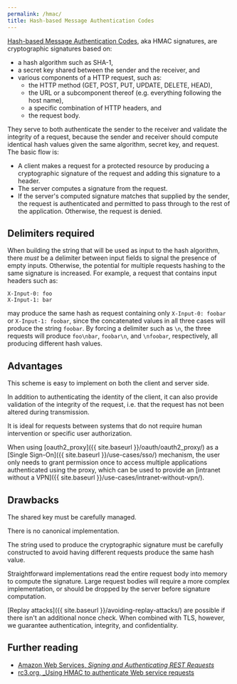 ```yaml
---
permalink: /hmac/
title: Hash-based Message Authentication Codes
---
```

[Hash-based Message Authentication Codes](https://en.wikipedia.org/wiki/Hash-based_message_authentication_code),
aka HMAC signatures, are cryptographic signatures based on:

- a hash algorithm such as SHA-1,
- a secret key shared between the sender and the receiver, and
- various components of a HTTP request, such as:
  - the HTTP method (GET, POST, PUT, UPDATE, DELETE, HEAD),
  - the URL or a subcomponent thereof (e.g. everything following the host name),
  - a specific combination of HTTP headers, and
  - the request body.

They serve to both authenticate the sender to the receiver and validate the
integrity of a request, because the sender and receiver should compute
identical hash values given the same algorithm, secret key, and request. The
basic flow is:

- A client makes a request for a protected resource by producing a
  cryptographic signature of the request and adding this signature to a header.
- The server computes a signature from the request.
- If the server's computed signature matches that supplied by the sender, the
  request is authenticated and permitted to pass through to the rest of the
  application. Otherwise, the request is denied.

## Delimiters required

When building the string that will be used as input to the hash algorithm,
there _must_ be a delimiter between input fields to signal the presence of
empty inputs. Otherwise, the potential for multiple requests hashing to the
same signature is increased. For example, a request that contains input
headers such as:

```
X-Input-0: foo
X-Input-1: bar
```

may produce the same hash as request containing only `X-Input-0: foobar` or
`X-Input-1: foobar`, since the concatenated values in all three cases will
produce the string `foobar`. By forcing a delimiter such as `\n`, the three
requests will produce `foo\nbar`, `foobar\n`, and `\nfoobar`, respectively,
all producing different hash values.

## Advantages

This scheme is easy to implement on both the client and server side.

In addition to authenticating the identity of the client, it can also provide
validation of the integrity of the request, i.e. that the request has not been
altered during transmission.

It is ideal for requests between systems that do not require human
intervention or specific user authorization.

When using [oauth2_proxy]({{ site.baseurl }}/oauth/oauth2_proxy/) as a
[Single Sign-On]({{ site.baseurl }}/use-cases/sso/) mechanism, the user only
needs to grant permission once to access multiple applications authenticated
using the proxy, which can be used to provide an
[intranet without a VPN]({{ site.baseurl }}/use-cases/intranet-without-vpn/).

## Drawbacks

The shared key must be carefully managed.

There is no canonical implementation.

The string used to produce the cryptographic signature must be carefully
constructed to avoid having different requests produce the same hash value.

Straightforward implementations read the entire request body into memory to
compute the signature. Large request bodies will require a more complex
implementation, or should be dropped by the server before signature
computation.

[Replay attacks]({{ site.baseurl }}/avoiding-replay-attacks/) are possible if
there isn't an additional nonce check. When combined with TLS, however, we
guarantee authentication, integrity, and confidentiality.


## Further reading

- [Amazon Web Services, _Signing and Authenticating REST
  Requests_](https://docs.aws.amazon.com/AmazonS3/latest/dev/RESTAuthentication.html)
- [rc3.org, _Using HMAC to authenticate Web service
  requests](http://rc3.org/2011/12/02/using-hmac-to-authenticate-web-service-requests/)
